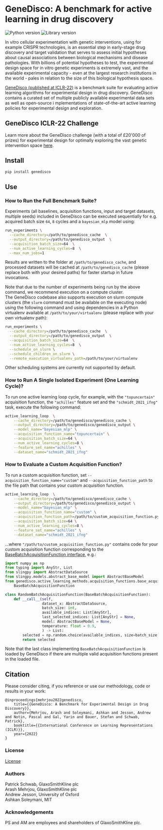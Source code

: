 # GeneDisco: A benchmark for active learning in drug discovery

![Python version](https://img.shields.io/badge/Python-3.8-blue)
![Library version](https://img.shields.io/badge/Version-1.0.0-blue)

In vitro cellular experimentation with genetic interventions, using for example CRISPR technologies, is an essential 
step in early-stage drug discovery and target validation that serves to assess initial hypotheses about causal 
associations between biological mechanisms and disease pathologies. With billions of potential hypotheses to test, 
the experimental design space for in vitro genetic experiments is extremely vast, and the available experimental 
capacity - even at the largest research institutions in the world - pales in relation to the size of this biological 
hypothesis space. 

[GeneDisco (published at ICLR-22)](https://arxiv.org/abs/2110.11875) is a benchmark suite for evaluating active learning algorithms for experimental design in drug discovery. 
GeneDisco contains a curated set of multiple publicly available experimental data sets as well as open-source i
mplementations of state-of-the-art active learning policies for experimental design and exploration.

## GeneDisco ICLR-22 Challenge

Learn more about the GeneDisco challenge (with a total of £20'000 of prizes) for experimental design for optimally exploring the vast genetic intervention space [here](https://www.gsk.ai/genedisco-challenge/).

## Install

```bash
pip install genedisco
```

## Use

### How to Run the Full Benchmark Suite?

Experiments (all baselines, acquisition functions, input and target datasets, multiple seeds) included in GeneDisco can be executed sequentially for e.g. acquired batch size `64`, `8` cycles and a `bayesian_mlp` model using:
```bash
run_experiments \
  --cache_directory=/path/to/genedisco_cache  \
  --output_directory=/path/to/genedisco_output  \
  --acquisition_batch_size=64  \
  --num_active_learning_cycles=8  \
  --max_num_jobs=1
```
Results are written to the folder at `/path/to/genedisco_cache`, and processed datasets will be cached at `/path/to/genedisco_cache` (please replace both with your desired paths) for faster startup in future invocations.


Note that due to the number of experiments being run by the above command, we recommend execution on a compute cluster.<br/>
The GeneDisco codebase also supports execution on slurm compute clusters (the `slurm` command must be available on the executing node) using the following command and using dependencies in a Python virtualenv available at `/path/to/your/virtualenv` (please replace with your own virtualenv path):
```bash
run_experiments \
  --cache_directory=/path/to/genedisco_cache  \
  --output_directory=/path/to/genedisco_output  \
  --acquisition_batch_size=64  \
  --num_active_learning_cycles=8  \
  --schedule_on_slurm \
  --schedule_children_on_slurm \
  --remote_execution_virtualenv_path=/path/to/your/virtualenv
```

Other scheduling systems are currently not supported by default.

### How to Run A Single Isolated Experiment (One Learning Cycle)?

To run one active learning loop cycle, for example, with the `"topuncertain"` acquisition function, the `"achilles"` feature set and
the `"schmidt_2021_ifng"` task, execute the following command:
```bash
active_learning_loop  \
    --cache_directory=/path/to/genedisco/genedisco_cache \
    --output_directory=/path/to/genedisco/genedisco_output \
    --model_name="bayesian_mlp" \
    --acquisition_function_name="topuncertain" \
    --acquisition_batch_size=64 \
    --num_active_learning_cycles=8 \
    --feature_set_name="achilles" \
    --dataset_name="schmidt_2021_ifng" 
```


### How to Evaluate a Custom Acquisition Function?

To run a custom acquisition function, set `--acquisition_function_name="custom"` and `--acquisition_function_path` to the file path that contains your custom acquisition function.
```bash
active_learning_loop  \
    --cache_directory=/path/to/genedisco/genedisco_cache \
    --output_directory=/path/to/genedisco/genedisco_output \
    --model_name="bayesian_mlp" \
    --acquisition_function_name="custom" \
    --acquisition_function_path=/path/to/custom_acquisition_function.py \
    --acquisition_batch_size=64 \
    --num_active_learning_cycles=8 \
    --feature_set_name="achilles" \
    --dataset_name="schmidt_2021_ifng" 
```

...where `"/path/to/custom_acquisition_function.py"` contains code for your custom acquisition function corresponding to the [BaseBatchAcquisitionFunction interface](genedisco/active_learning_methods/acquisition_functions/base_acquisition_function.py), e.g.:

```python
import numpy as np
from typing import AnyStr, List
from slingpy import AbstractDataSource
from slingpy.models.abstract_base_model import AbstractBaseModel
from genedisco.active_learning_methods.acquisition_functions.base_acquisition_function import \
    BaseBatchAcquisitionFunction

class RandomBatchAcquisitionFunction(BaseBatchAcquisitionFunction):
    def __call__(self,
                 dataset_x: AbstractDataSource,
                 batch_size: int,
                 available_indices: List[AnyStr], 
                 last_selected_indices: List[AnyStr] = None, 
                 model: AbstractBaseModel = None,
                 temperature: float = 0.9,
                 ) -> List:
        selected = np.random.choice(available_indices, size=batch_size, replace=False)
        return selected
```
Note that the last class implementing `BaseBatchAcquisitionFunction` is loaded by GeneDisco if there are multiple valid acquisition functions present in the loaded file.

## Citation

Please consider citing, if you reference or use our methodology, code or results in your work:

    @inproceedings{mehrjou2022genedisco,
        title={{GeneDisco: A Benchmark for Experimental Design in Drug Discovery}},
        author={Mehrjou, Arash and Soleymani, Ashkan and Jesson, Andrew and Notin, Pascal and Gal, Yarin and Bauer, Stefan and Schwab, Patrick},
        booktitle={{International Conference on Learning Representations (ICLR)}},
        year={2022}
    }

### License

[License](LICENSE.txt)

### Authors

Patrick Schwab, GlaxoSmithKline plc<br/>
Arash Mehrjou, GlaxoSmithKline plc<br/>
Andrew Jesson, University of Oxford<br/>
Ashkan Soleymani, MIT

### Acknowledgements

PS and AM are employees and shareholders of GlaxoSmithKline plc.